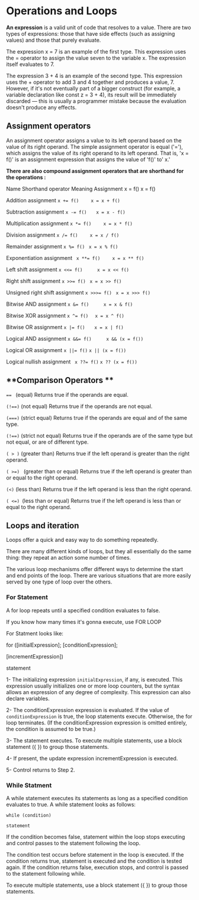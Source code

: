 # Operations and Loops

**An expression** is a valid unit of code that resolves to a value. There are two types of expressions: those that have side effects (such as assigning values) and those that purely evaluate.

The expression x = 7 is an example of the first type. This expression uses the = operator to assign the value seven to the variable x. The expression itself evaluates to 7.

The expression 3 + 4 is an example of the second type. This expression uses the + operator to add 3 and 4 together and produces a value, 7. However, if it's not eventually part of a bigger construct (for example, a variable declaration like const z = 3 + 4), its result will be immediately discarded — this is usually a programmer mistake because the evaluation doesn't produce any effects.

## Assignment operators
An assignment operator assigns a value to its left operand based on the value of its right operand. The simple assignment operator is equal ('='), which assigns the value of its right operand to its left operand. That is, 'x = f()' is an assignment expression that assigns the value of 'f()' to' x.'

**There are also compound assignment operators that are shorthand for the operations :**

Name	Shorthand operator	Meaning
Assignment	x = f()	x = f()

Addition assignment	            `x += f()	`       ` x = x + f()`

Subtraction assignment	         `x -= f()	`       ` x = x - f()`

Multiplication assignment      	`x *= f()	`       ` x = x * f()`

Division assignment            	`x /= f()	`       ` x = x / f()`

Remainder assignment	           `x %= f()`	       ` x = x % f()`

Exponentiation assignment	     ` x **= f()`      ` 	x = x ** f()`

Left shift assignment	          `x <<= f()	`    ` x = x << f()`

Right shift assignment	       ` x >>= f()	`       `x = x >> f()`

Unsigned right shift assignment	 `x >>>= f()`	   ` x = x >>> f()`

Bitwise AND assignment	       `x &= f()	`         ` x = x & f()`

Bitwise XOR assignment	        `x ^= f()  `         	`x = x ^ f()`
 
Bitwise OR assignment	         `x |= f()	`         ` x = x | f()`

Logical AND assignment	       `x &&= f() `        `	x && (x = f())`

Logical OR assignment	        ` x ||= f()	`        `x || (x = f())`

Logical nullish assignment	    ` x ??= f()`        `x ?? (x = f())`



## **Comparison Operators **

`== `  (equal) Returns true if the operands are equal.

`(!==)` (not equal)  Returns true if the operands are not equal.

`(===)` (strict equal) Returns true if the operands are equal and of the same type. 

`(!==)` (strict not equal) Returns true if the operands are of the same type but not equal, or are of different type.

 `( > )` (greater than)  Returns true if the left operand is greater than the right operand.
 
`( >=) ` (greater than or equal)  Returns true if the left operand is greater than or equal to the right operand.

` (<) ` (less than)  Returns true if the left operand is less than the right operand.

`( <=) `(less than or equal)   Returns true if the left operand is less than or equal to the right operand.


## Loops and iteration

Loops offer a quick and easy way to do something repeatedly.

There are many different kinds of loops, but they all essentially do the same thing: they repeat an action some number of times.

The various loop mechanisms offer different ways to determine the start and end points of the loop. There are various situations that are more easily served by one type of loop over the others.

### For Statement

A for loop repeats until a specified condition evaluates to false. 

If you know how many times it's gonna execute, use FOR LOOP

For Statment looks like:

for ([initialExpression]; [conditionExpression]; 

[incrementExpression])

  statement
  
  
1- The initializing expression `initialExpression`, if any, is executed. This expression usually initializes one or more loop counters, but the syntax allows an expression of any degree of complexity. This expression can also declare variables.

2- The conditionExpression expression is evaluated. If the value of `conditionExpression` is true, the loop statements execute. Otherwise, the for loop terminates. (If the conditionExpression expression is omitted entirely, the condition is assumed to be true.)

3- The statement executes. To execute multiple statements, use a block statement ({ }) to group those statements.

4- If present, the update expression incrementExpression is executed.

5- Control returns to Step 2.


### While Statment

A while statement executes its statements as long as a specified condition evaluates to true. A while statement looks as follows:

`while (condition)`

  `statement`
  
  If the condition becomes false, statement within the loop stops executing and control passes to the statement following the loop.

The condition test occurs before statement in the loop is executed. If the condition returns true, statement is executed and the condition is tested again. If the condition returns false, execution stops, and control is passed to the statement following while.

To execute multiple statements, use a block statement ({ }) to group those statements.





